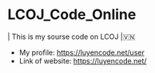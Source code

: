 # LCOJ_Code_Online
| This is my sourse code on LCOJ |🇻🇳
- My profile: https://luyencode.net/user
- Link of website: https://luyencode.net/
